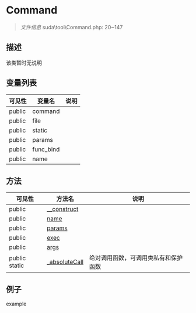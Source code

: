 #  Command 

> *文件信息* suda\tool\Command.php: 20~147





## 描述



该类暂时无说明


## 变量列表
| 可见性 |  变量名   | 说明 |
|--------|----|------|
| public    | command | | 
| public    | file | | 
| public    | static | | 
| public    | params | | 
| public    | func_bind | | 
| public    | name | | 

## 方法

| 可见性 | 方法名 | 说明 |
|--------|-------|------|
|  public  |[__construct](Command/__construct.md) |  |
|  public  |[name](Command/name.md) |  |
|  public  |[params](Command/params.md) |  |
|  public  |[exec](Command/exec.md) |  |
|  public  |[args](Command/args.md) |  |
|  public  static|[_absoluteCall](Command/_absoluteCall.md) | 绝对调用函数，可调用类私有和保护函数 |
 

## 例子

example